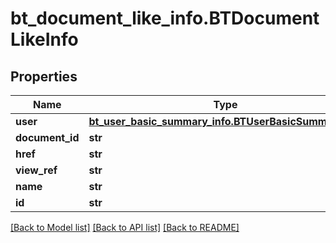 # bt_document_like_info.BTDocumentLikeInfo

## Properties
Name | Type | Description | Notes
------------ | ------------- | ------------- | -------------
**user** | [**bt_user_basic_summary_info.BTUserBasicSummaryInfo**](BTUserBasicSummaryInfo.md) |  | [optional] 
**document_id** | **str** |  | [optional] 
**href** | **str** |  | [optional] 
**view_ref** | **str** |  | [optional] 
**name** | **str** |  | [optional] 
**id** | **str** |  | [optional] 

[[Back to Model list]](../README.md#documentation-for-models) [[Back to API list]](../README.md#documentation-for-api-endpoints) [[Back to README]](../README.md)


